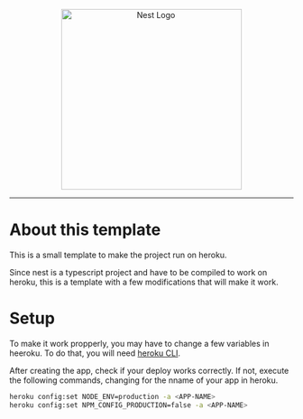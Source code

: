 <p align="center">
  <a href="http://nestjs.com/" target="blank"><img src="https://nestjs.com/img/logo_text.svg" width="320" alt="Nest Logo" /></a>
</p>

---

# About this template
This is a small template to make the project run on heroku.

Since nest is a typescript project and have to be compiled to work on heroku, this is a template with a few modifications that will make it work. 

# Setup
To make it work propperly, you may have to change a few variables in heeroku. To do that, you will need [heroku CLI](https://devcenter.heroku.com/articles/heroku-cli).

After creating the app, check if your deploy works correctly. If not, execute the following commands, changing **<APP-NAME>** for the nname of your app in heroku.

``` bash
heroku config:set NODE_ENV=production -a <APP-NAME>
heroku config:set NPM_CONFIG_PRODUCTION=false -a <APP-NAME>
```

